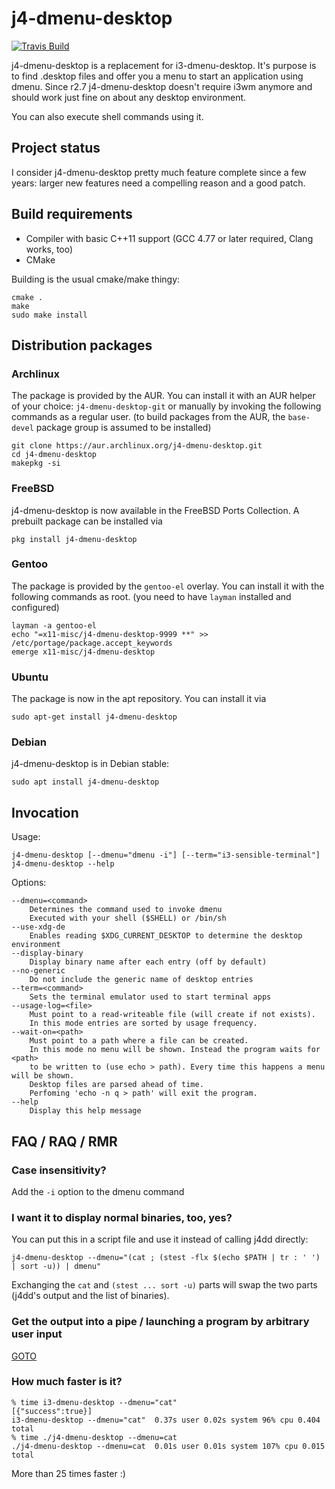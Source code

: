 # j4-dmenu-desktop

[![Travis Build](https://api.travis-ci.org/enkore/j4-dmenu-desktop.png)](https://travis-ci.org/enkore/j4-dmenu-desktop/)

j4-dmenu-desktop is a replacement for i3-dmenu-desktop. It's purpose
is to find .desktop files and offer you a menu to start an application
using dmenu. Since r2.7 j4-dmenu-desktop doesn't require i3wm anymore
and should work just fine on about any desktop environment.

You can also execute shell commands using it.

## Project status

I consider j4-dmenu-desktop pretty much feature complete since a few years: larger new features need
a compelling reason and a good patch.

## Build requirements

* Compiler with basic C++11 support (GCC 4.77 or later required, Clang works, too)
* CMake

Building is the usual cmake/make thingy:

    cmake .
    make
    sudo make install

## Distribution packages

### Archlinux

The package is provided by the AUR. You can install it with an AUR helper of your choice: `j4-dmenu-desktop-git` or manually by invoking the following commands as a regular user. (to build packages from the AUR, the `base-devel` package group is assumed to be installed)

    git clone https://aur.archlinux.org/j4-dmenu-desktop.git    
    cd j4-dmenu-desktop
    makepkg -si

### FreeBSD

j4-dmenu-desktop is now available in the FreeBSD Ports Collection. A prebuilt package can be installed via

    pkg install j4-dmenu-desktop

### Gentoo

The package is provided by the `gentoo-el` overlay. You can install it with the following commands as root. (you need to have `layman` installed and configured)

    layman -a gentoo-el
    echo "=x11-misc/j4-dmenu-desktop-9999 **" >> /etc/portage/package.accept_keywords
    emerge x11-misc/j4-dmenu-desktop
    
### Ubuntu

The package is now in the apt repository. You can install it via

    sudo apt-get install j4-dmenu-desktop

### Debian

j4-dmenu-desktop is in Debian stable:

    sudo apt install j4-dmenu-desktop

## Invocation

Usage:

    j4-dmenu-desktop [--dmenu="dmenu -i"] [--term="i3-sensible-terminal"]
    j4-dmenu-desktop --help

Options:

    --dmenu=<command>
        Determines the command used to invoke dmenu
        Executed with your shell ($SHELL) or /bin/sh
    --use-xdg-de
        Enables reading $XDG_CURRENT_DESKTOP to determine the desktop environment
    --display-binary
        Display binary name after each entry (off by default)
    --no-generic
        Do not include the generic name of desktop entries
    --term=<command>
        Sets the terminal emulator used to start terminal apps
    --usage-log=<file>
        Must point to a read-writeable file (will create if not exists).
        In this mode entries are sorted by usage frequency.
    --wait-on=<path>
        Must point to a path where a file can be created.
        In this mode no menu will be shown. Instead the program waits for <path>
        to be written to (use echo > path). Every time this happens a menu will be shown.
        Desktop files are parsed ahead of time.
        Perfoming 'echo -n q > path' will exit the program.
    --help
        Display this help message


## FAQ / RAQ / RMR

### Case insensitivity?

Add the `-i` option to the dmenu command

### I want it to display normal binaries, too, yes?

You can put this in a script file and use it instead of calling j4dd directly:

    j4-dmenu-desktop --dmenu="(cat ; (stest -flx $(echo $PATH | tr : ' ') | sort -u)) | dmenu"

Exchanging the `cat` and `(stest ... sort -u)` parts will swap the two parts (j4dd's output and the list of binaries).

### Get the output into a pipe / launching a program by arbitrary user input

[GOTO](https://github.com/enkore/j4-dmenu-desktop/issues/39#issuecomment-177164865)

### How much faster is it?

    % time i3-dmenu-desktop --dmenu="cat"
    [{"success":true}]
    i3-dmenu-desktop --dmenu="cat"  0.37s user 0.02s system 96% cpu 0.404 total
    % time ./j4-dmenu-desktop --dmenu=cat
    ./j4-dmenu-desktop --dmenu=cat  0.01s user 0.01s system 107% cpu 0.015 total

More than 25 times faster :)

